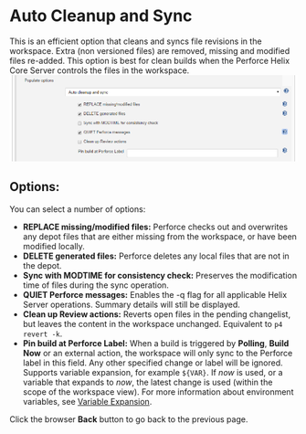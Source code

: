 ﻿# Auto Cleanup and Sync
This is an efficient option that cleans and syncs file revisions in the workspace. Extra (non versioned files) are removed, missing and modified files re-added. This option is best for clean builds when the Perforce Helix Core Server controls the files in the workspace. 
![Auto Cleanup and Sync](docs/images/populateautocleansync.png)

## Options:
You can select a number of options: 
- **REPLACE missing/modified files:** Perforce checks out and overwrites any depot files that are either missing from the workspace, or have been modified locally.
- **DELETE generated files:** Perforce deletes any local files that are not in the depot.
- **Sync with MODTIME for consistency check:** Preserves the modification time of files during the sync operation. 
- **QUIET Perforce messages:** Enables the -q flag for all applicable Helix Server operations. Summary details will still be displayed.
- **Clean up Review actions:** Reverts open files in the pending changelist, but leaves the content in the workspace unchanged. Equivalent to `p4 revert -k`.
- **Pin build at Perforce Label:** When a build is triggered by **Polling**, **Build Now** or an external action, the workspace will only sync to the Perforce label in this field. Any other specified change or label will be ignored.
Supports variable expansion, for example `${VAR}`. If *now* is used, or a variable that expands to *now*, the latest change is used (within the scope of the workspace view). For more information about environment variables, see [Variable Expansion](https://github.com/jenkinsci/p4-plugin/blob/master/VARIABLEEXPANSION.md).  

Click the browser **Back** button to go back to the previous page. 
